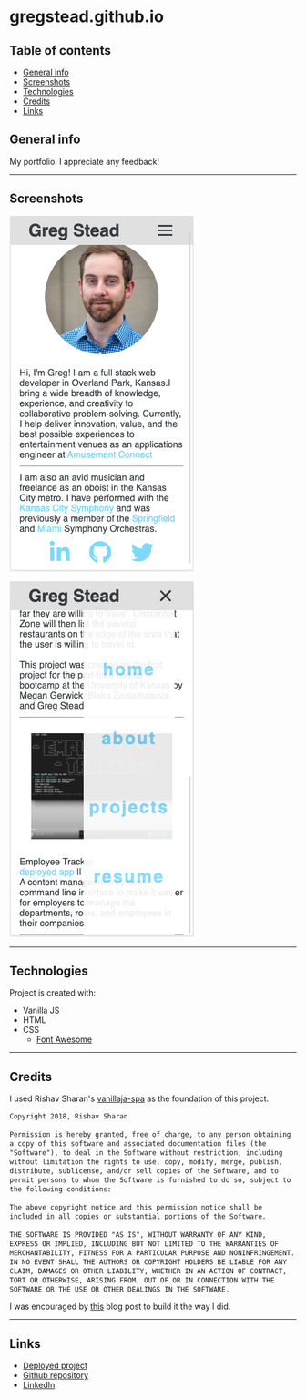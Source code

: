 # gregstead.github.io

## Table of contents

- [General info](#general-info)
- [Screenshots](#screenshots)
- [Technologies](#technologies)
- [Credits](#credits)
- [Links](#links)

## General info

My portfolio. I appreciate any feedback!

---

## Screenshots

![screenshot 1](./assets/images/screenshot1.png "in action!")

![screenshot 2](./assets/images/screenshot2.png "in action!")

---

## Technologies

Project is created with:

- Vanilla JS
- HTML
- CSS
  - [Font Awesome](https://fontawesome.com/)

---

## Credits

I used Rishav Sharan's [vanillaja-spa](https://github.com/rishavs/vanillajs-spa) as the foundation of this project.

```
Copyright 2018, Rishav Sharan

Permission is hereby granted, free of charge, to any person obtaining a copy of this software and associated documentation files (the "Software"), to deal in the Software without restriction, including without limitation the rights to use, copy, modify, merge, publish, distribute, sublicense, and/or sell copies of the Software, and to permit persons to whom the Software is furnished to do so, subject to the following conditions:

The above copyright notice and this permission notice shall be included in all copies or substantial portions of the Software.

THE SOFTWARE IS PROVIDED "AS IS", WITHOUT WARRANTY OF ANY KIND, EXPRESS OR IMPLIED, INCLUDING BUT NOT LIMITED TO THE WARRANTIES OF MERCHANTABILITY, FITNESS FOR A PARTICULAR PURPOSE AND NONINFRINGEMENT. IN NO EVENT SHALL THE AUTHORS OR COPYRIGHT HOLDERS BE LIABLE FOR ANY CLAIM, DAMAGES OR OTHER LIABILITY, WHETHER IN AN ACTION OF CONTRACT, TORT OR OTHERWISE, ARISING FROM, OUT OF OR IN CONNECTION WITH THE SOFTWARE OR THE USE OR OTHER DEALINGS IN THE SOFTWARE.
```

I was encouraged by [this](https://dev.to/rishavs/making-a-single-page-app-in-ye-good-olde-js-es6-3eng) blog post to build it the way I did.

---

## Links

- [Deployed project](https://gregstead.github.io)
- [Github repository](https://github.com/gregstead/06_weather_dashboard)
- [LinkedIn](https://linkedin.com/in/gregstead/)
